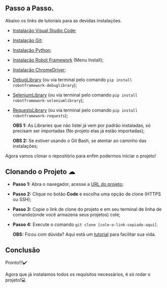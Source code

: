 ## Passo a Passo.
Abaixo os links de tutoriais para as devidas instalações.
  - [Instalação Visual Studio Code](https://blog.cod3r.com.br/visual-studio-code-vscode-instalacao-e-configuracao/);
  - [Instalação Git](https://dicasdeprogramacao.com.br/como-instalar-o-git-no-windows/);
  - [Instalação Python](https://python.org.br/instalacao-windows/);
  - [Instalação Robot Framework](https://robotframework.org/?tab=1#getting-started) (Menu Install);
  - [Instalação ChromeDriver](https://pedrohjmartins.medium.com/como-configurar-chromedriver-no-windows-3bd079fcdbb4);
  - [DebugLibrary](https://github.com/xyb/robotframework-debuglibrary#installation) (ou via terminal pelo comando `pip install robotframework-debuglibrary`);
  - [SeleniumLibrary](https://github.com/robotframework/SeleniumLibrary/#installation) (ou via terminal pelo comando `pip install robotframework-seleniumlibrary`);
  - [RequestsLibrary](https://docs.robotframework.org/docs/different_libraries/requests) (ou via terminal pelo comando `pip install robotframework-requests`);


    **OBS 1:** As Libraries que não listei já vem por padrão instaladas, só precisam ser importadas (No projeto elas já estão importadas);
  
    **OBS 2:** Se estiver usando o Git Bash, se atentar ao caminho das instalações;

  Agora vamos clonar o repositório para enfim podermos iniciar o projeto!

  ## Clonando o Projeto ☁
   - **Passo 1:** Abra o navegador, acesse a [URL do projeto](https://github.com/VinSouss/Automacao-Front-End-Back-End);
   - **Passo 2:** Clique no botão **Code** e escolha uma opção de clone (HTTPS ou SSH);
   - **Passo 3:** Copie o link de clone do projeto e em seu terminal de linha de comando(onde você armazena seus projetos) cole;
   - **Passo 4:** Execute o comando `git clone [cole-o-link-copiado-aqui]`.

     
      **OBS:** Ficou com dúvida? Aqui está um [tutorial](https://docs.github.com/pt/repositories/creating-and-managing-repositories/cloning-a-repository) para facilitar sua vida. 
  
 ## Conclusão
      
  Pronto!!!✔️ 

  Agora que já instalamos todos os requisitos necessários, é só rodar o projeto!💻
